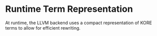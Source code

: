 # Runtime Term Representation

At runtime, the LLVM backend uses a compact representation of KORE terms to
allow for efficient rewriting.
